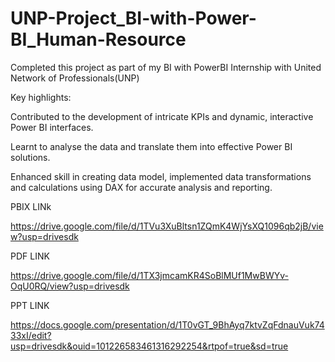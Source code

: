 # UNP-Project_BI-with-Power-BI_Human-Resource
Completed this project as part of my BI with PowerBI Internship with United Network of Professionals(UNP)

Key highlights:

Contributed to the development of intricate KPIs and dynamic, interactive Power BI interfaces.

Learnt to analyse the data and translate them into effective Power BI solutions.

Enhanced skill in creating data model, implemented data transformations and calculations using DAX for accurate analysis and reporting.

 PBIX LINk
 
https://drive.google.com/file/d/1TVu3XuBltsn1ZQmK4WjYsXQ1096qb2jB/view?usp=drivesdk

 PDF LINK
 
https://drive.google.com/file/d/1TX3jmcamKR4SoBlMUf1MwBWYv-OqU0RQ/view?usp=drivesdk

PPT LINK

https://docs.google.com/presentation/d/1T0vGT_9BhAyq7ktvZqFdnauVuk7433xI/edit?usp=drivesdk&ouid=101226583461316292254&rtpof=true&sd=true

